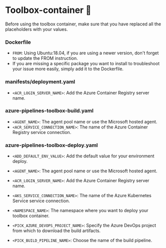 # Toolbox-container 🧰

Before using the toolbox container, make sure that you have replaced all the placeholders with your values.

### Dockerfile

- ```FROM```: Using Ubuntu:18.04, if you are using a newer version, don't forget to update the FROM instruction.
- If you are missing a specific package you want to install to troubleshoot your issue more easily, simply add it to the Dockerfile.

### manifests/deployment.yaml

- ```<ACR_LOGIN_SERVER_NAME>```: Add the Azure Container Registry server name.

### azure-pipelines-toolbox-build.yaml

- ```<AGENT_NAME>```: The agent pool name or use the Microsoft hosted agent.
- ```<ACR_SERVICE_CONNECTION_NAME>```: The name of the Azure Container Registry service connection.

### azure-pipelines-toolbox-deploy.yaml
- ```<ADD_DEFAULT_ENV_VALUE>```: Add the default value for your environment deploy.
- ```<AGENT_NAME>```: The agent pool name or use the Microsoft hosted agent.
- ```<ACR_LOGIN_SERVER_NAME>```: Add the Azure Container Registry server name.
- ```<AKS_SERVICE_CONNECTION_NAME>```: The name of the Azure Kubernetes Service service connection.
- ```<NAMESPACE_NAME>```: The namespace where you want to deploy your toolbox container.

- ```<PICK_AZURE_DEVOPS_PROJECT_NAME>```: Specify the Azure DevOps project from which to download the build artifacts.
- ```<PICK_BUILD_PIPELINE_NAME>```: Choose the name of the build pipeline.
